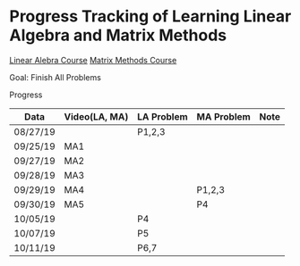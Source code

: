 Progress Tracking of Learning Linear Algebra and Matrix Methods
===

[Linear Alebra Course](https://ocw.mit.edu/courses/mathematics/18-06sc-linear-algebra-fall-2011/index.htm)
[Matrix Methods Course]()

Goal: Finish All Problems

Progress

|Data       | Video(LA, MA)   | LA Problem  | MA Problem |  Note |
|-----------|-----------------|-------------|------------|-------|
|08/27/19   |                 | P1,2,3      |            |       |
|09/25/19   | MA1             |             |            |       |
|09/27/19   | MA2             |             |            |       |
|09/28/19   | MA3             |             |            |       |
|09/29/19   | MA4             |             | P1,2,3     |       |
|09/30/19   | MA5             |             | P4         |       |
|10/05/19   |                 | P4          |            |       |
|10/07/19   |                 | P5          |            |       |
|10/11/19   |                 | P6,7        |            |       |